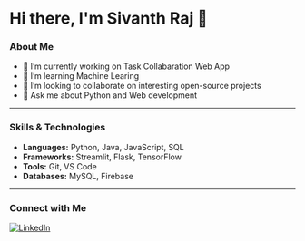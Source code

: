 # Hi there, I'm Sivanth Raj 👋

### About Me
- 🔭 I’m currently working on Task Collabaration Web App
- 🌱 I’m learning Machine Learing   
- 👯 I’m looking to collaborate on interesting open-source projects  
- 💬 Ask me about Python and Web development  


---

### Skills & Technologies
- **Languages:** Python, Java, JavaScript, SQL  
- **Frameworks:** Streamlit, Flask, TensorFlow  
- **Tools:** Git, VS Code  
- **Databases:** MySQL, Firebase  

---

### Connect with Me
[![LinkedIn](https://img.shields.io/badge/-LinkedIn-blue?style=flat&logo=linkedin)](https://www.linkedin.com/in/sivanth-raj-757466320?utm_source=share&utm_campaign=share_via&utm_content=profile&utm_medium=android_app) 

